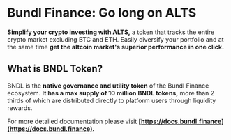 # **Bundl Finance: Go long on ALTS**

**Simplify your crypto investing with ALTS,** a token that tracks the entire crypto market excluding BTC and ETH. Easily diversify your portfolio and at the same time **get the altcoin market's superior performance in one click.**

## **What is BNDL Token?**

BNDL is the **native governance and utility token** of the Bundl Finance ecosystem. **It has a max supply of 10 million BNDL tokens,** more than 2 thirds of which are distributed directly to platform users through liquidity rewards.

For more detailed documentation please visit **[https://docs.bundl.finance](https://docs.bundl.finance).**
